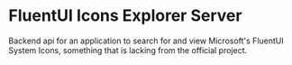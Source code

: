 # FluentUI Icons Explorer Server

Backend api for an application to search for and view Microsoft's FluentUI System Icons, something that is lacking from the official project.